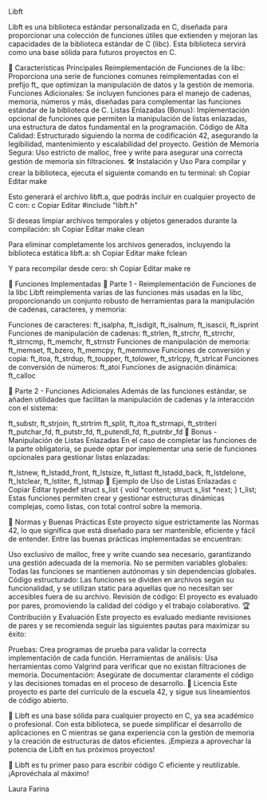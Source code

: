 Libft

Libft es una biblioteca estándar personalizada en C, diseñada para proporcionar una colección de funciones útiles
que extienden y mejoran las capacidades de la biblioteca estándar de C (libc).
Esta biblioteca servirá como una base sólida para futuros proyectos en C.

📌 Características Principales
Reimplementación de Funciones de la libc: Proporciona una serie de funciones comunes reimplementadas con el prefijo ft_ que optimizan la manipulación de datos y la gestión de memoria.
Funciones Adicionales: Se incluyen funciones para el manejo de cadenas, memoria, números y más, diseñadas para complementar las funciones estándar de la biblioteca de C.
Listas Enlazadas (Bonus): Implementación opcional de funciones que permiten la manipulación de listas enlazadas, una estructura de datos fundamental en la programación.
Código de Alta Calidad: Estructurado siguiendo la norma de codificación 42, asegurando la legibilidad, mantenimiento y escalabilidad del proyecto.
Gestión de Memoria Segura: Uso estricto de malloc, free y write para asegurar una correcta gestión de memoria sin filtraciones.
🛠️ Instalación y Uso
Para compilar y crear la biblioteca, ejecuta el siguiente comando en tu terminal:
sh
Copiar
Editar
make

Esto generará el archivo libft.a, que podrás incluir en cualquier proyecto de C con:
c
Copiar
Editar
#include "libft.h"

Si deseas limpiar archivos temporales y objetos generados durante la compilación:
sh
Copiar
Editar
make clean

Para eliminar completamente los archivos generados, incluyendo la biblioteca estática libft.a:
sh
Copiar
Editar
make fclean

Y para recompilar desde cero:
sh
Copiar
Editar
make re

📖 Funciones Implementadas
📌 Parte 1 - Reimplementación de Funciones de la libc
Libft reimplementa varias de las funciones más usadas en la libc, proporcionando un conjunto robusto de herramientas para la manipulación de cadenas, caracteres, y memoria:

Funciones de caracteres: ft_isalpha, ft_isdigit, ft_isalnum, ft_isascii, ft_isprint
Funciones de manipulación de cadenas: ft_strlen, ft_strchr, ft_strrchr, ft_strncmp, ft_memchr, ft_strnstr
Funciones de manipulación de memoria: ft_memset, ft_bzero, ft_memcpy, ft_memmove
Funciones de conversión y copia: ft_itoa, ft_strdup, ft_toupper, ft_tolower, ft_strlcpy, ft_strlcat
Funciones de conversión de números: ft_atoi
Funciones de asignación dinámica: ft_calloc

📌 Parte 2 - Funciones Adicionales
Además de las funciones estándar, se añaden utilidades que facilitan la manipulación de cadenas
y la interacción con el sistema:

ft_substr, ft_strjoin, ft_strtrim
ft_split, ft_itoa
ft_strmapi, ft_striteri
ft_putchar_fd, ft_putstr_fd, ft_putendl_fd, ft_putnbr_fd
📌 Bonus - Manipulación de Listas Enlazadas
En el caso de completar las funciones de la parte obligatoria,
se puede optar por implementar una serie de funciones opcionales para gestionar listas enlazadas:

ft_lstnew, ft_lstadd_front, ft_lstsize, ft_lstlast
ft_lstadd_back, ft_lstdelone, ft_lstclear, ft_lstiter, ft_lstmap
📌 Ejemplo de Uso de Listas Enlazadas
c
Copiar
Editar
typedef struct s_list
{
    void            *content;
    struct s_list   *next;
} t_list;
Estas funciones permiten crear y gestionar estructuras dinámicas complejas, como listas, con total control sobre la memoria.

🚀 Normas y Buenas Prácticas
Este proyecto sigue estrictamente las Normas 42, lo que significa que está diseñado para ser mantenible, eficiente y fácil de entender.
Entre las buenas prácticas implementadas se encuentran:

Uso exclusivo de malloc, free y write cuando sea necesario, garantizando una gestión adecuada de la memoria.
No se permiten variables globales: Todas las funciones se mantienen autónomas y sin dependencias globales.
Código estructurado: Las funciones se dividen en archivos según su funcionalidad, 
y se utilizan static para aquellas que no necesitan ser accesibles fuera de su archivo.
Revisión de código: El proyecto es evaluado por pares, promoviendo la calidad del código y el trabajo colaborativo.
🏆 Contribución y Evaluación
Este proyecto es evaluado mediante revisiones de pares y se recomienda seguir las siguientes pautas para maximizar su éxito:

Pruebas: Crea programas de prueba para validar la correcta implementación de cada función.
Herramientas de análisis: Usa herramientas como Valgrind para verificar que no existan filtraciones de memoria.
Documentación: Asegúrate de documentar claramente el código y las decisiones tomadas en el proceso de desarrollo.
📜 Licencia
Este proyecto es parte del currículo de la escuela 42, y sigue sus lineamientos de código abierto.

🎯 Libft es una base sólida para cualquier proyecto en C, ya sea académico o profesional. 
Con esta biblioteca, se puede simplificar el desarrollo de aplicaciones en C mientras se gana experiencia con la gestión de memoria
y la creación de estructuras de datos eficientes. ¡Empieza a aprovechar la potencia de Libft en tus próximos proyectos!

🎯 Libft es tu primer paso para escribir código C eficiente y reutilizable. ¡Aprovéchala al máximo!

Laura Farina
